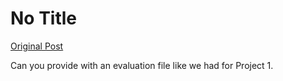 # No Title

[Original Post](https://discourse.onlinedegree.iitm.ac.in/t/169029/29)

<p>Can you provide with an evaluation file like we had for Project 1.</p>